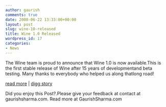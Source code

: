 ```yaml
---
author: gaurish
comments: true
date: 2008-06-22 13:33:00+00:00
layout: post
slug: wine-10-released
title: Wine 1.0 Released
wordpress_id: 17
categories:
- News
---
```


The Wine team is proud to announce that Wine 1.0 is now available.This is the first stable release of Wine after 15 years of developmentand beta testing. Many thanks to everybody who helped us along thatlong road!   
  
[read more](http://www.winehq.org/?announce=1.0) | [digg story](http://digg.com/linux_unix/Wine_1_0_Released)

Did you enjoy this Post?.Please give your feedback at contact at gaurishsharma.com.
Read more at GaurishSharma.com
